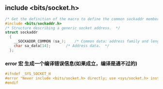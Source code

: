 ## include <bits/socket.h>
```c
/* Get the definition of the macro to define the common sockaddr members.  */
#include <bits/sockaddr.h>
/* Structure describing a generic socket address.  */
struct sockaddr
  {
    __SOCKADDR_COMMON (sa_);    /* Common data: address family and length.  */
    char sa_data[14];       /* Address data.  */
  };
```
### error 宏 生成一个编译错误信息(如果成立，编译是通不过的)
```c
#ifndef _SYS_SOCKET_H
#error "Never include <bits/socket.h> directly; use <sys/socket.h> instead."
#endif
```